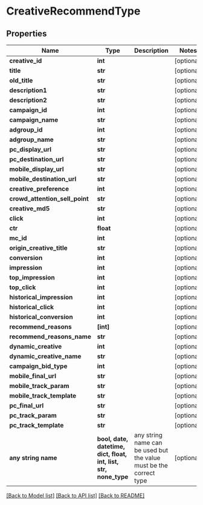 # CreativeRecommendType


## Properties
Name | Type | Description | Notes
------------ | ------------- | ------------- | -------------
**creative_id** | **int** |  | [optional] 
**title** | **str** |  | [optional] 
**old_title** | **str** |  | [optional] 
**description1** | **str** |  | [optional] 
**description2** | **str** |  | [optional] 
**campaign_id** | **int** |  | [optional] 
**campaign_name** | **str** |  | [optional] 
**adgroup_id** | **int** |  | [optional] 
**adgroup_name** | **str** |  | [optional] 
**pc_display_url** | **str** |  | [optional] 
**pc_destination_url** | **str** |  | [optional] 
**mobile_display_url** | **str** |  | [optional] 
**mobile_destination_url** | **str** |  | [optional] 
**creative_preference** | **int** |  | [optional] 
**crowd_attention_sell_point** | **str** |  | [optional] 
**creative_md5** | **str** |  | [optional] 
**click** | **int** |  | [optional] 
**ctr** | **float** |  | [optional] 
**mc_id** | **int** |  | [optional] 
**origin_creative_title** | **str** |  | [optional] 
**conversion** | **int** |  | [optional] 
**impression** | **int** |  | [optional] 
**top_impression** | **int** |  | [optional] 
**top_click** | **int** |  | [optional] 
**historical_impression** | **int** |  | [optional] 
**historical_click** | **int** |  | [optional] 
**historical_conversion** | **int** |  | [optional] 
**recommend_reasons** | **[int]** |  | [optional] 
**recommend_reasons_name** | **str** |  | [optional] 
**dynamic_creative** | **int** |  | [optional] 
**dynamic_creative_name** | **str** |  | [optional] 
**campaign_bid_type** | **int** |  | [optional] 
**mobile_final_url** | **str** |  | [optional] 
**mobile_track_param** | **str** |  | [optional] 
**mobile_track_template** | **str** |  | [optional] 
**pc_final_url** | **str** |  | [optional] 
**pc_track_param** | **str** |  | [optional] 
**pc_track_template** | **str** |  | [optional] 
**any string name** | **bool, date, datetime, dict, float, int, list, str, none_type** | any string name can be used but the value must be the correct type | [optional]

[[Back to Model list]](../README.md#documentation-for-models) [[Back to API list]](../README.md#documentation-for-api-endpoints) [[Back to README]](../README.md)


